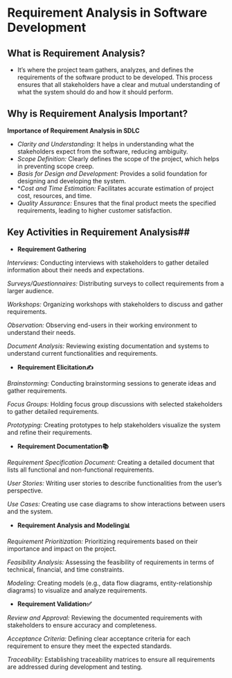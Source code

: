 # Requirement Analysis in Software Development
## What is Requirement Analysis?
- It’s where the project team gathers, analyzes, and defines the requirements of the software product to be developed. This process ensures that all stakeholders have a clear and mutual understanding of what the system should do and how it should perform.
## Why is Requirement Analysis Important? ##
**Importance of Requirement Analysis in SDLC**
- *Clarity and Understanding:* It helps in understanding what the stakeholders expect from the software, reducing ambiguity.
- *Scope Definition:* Clearly defines the scope of the project, which helps in preventing scope creep.
- *Basis for Design and Development:* Provides a solid foundation for designing and developing the system.
- **Cost and Time Estimation:* Facilitates accurate estimation of project cost, resources, and time.
- *Quality Assurance:* Ensures that the final product meets the specified requirements, leading to higher customer satisfaction.
## Key Activities in Requirement Analysis##
- **Requirement Gathering**

*Interviews:* Conducting interviews with stakeholders to gather detailed information about their needs and expectations.

*Surveys/Questionnaires:* Distributing surveys to collect requirements from a larger audience.

*Workshops:* Organizing workshops with stakeholders to discuss and gather requirements.

*Observation:* Observing end-users in their working environment to understand their needs.

*Document Analysis:* Reviewing existing documentation and systems to understand current functionalities and requirements.
- **Requirement Elicitation✍️**

*Brainstorming:* Conducting brainstorming sessions to generate ideas and gather requirements.

*Focus Groups:* Holding focus group discussions with selected stakeholders to gather detailed requirements.

*Prototyping:* Creating prototypes to help stakeholders visualize the system and refine their requirements.
- **Requirement Documentation📚**

*Requirement Specification Document:* Creating a detailed document that lists all functional and non-functional requirements.

*User Stories:* Writing user stories to describe functionalities from the user’s perspective.

*Use Cases:* Creating use case diagrams to show interactions between users and the system.
- **Requirement Analysis and Modeling📊**

*Requirement Prioritization:* Prioritizing requirements based on their importance and impact on the project.

*Feasibility Analysis:* Assessing the feasibility of requirements in terms of technical, financial, and time constraints.

*Modeling:* Creating models (e.g., data flow diagrams, entity-relationship diagrams) to visualize and analyze requirements.
- **Requirement Validation✅**

*Review and Approval:* Reviewing the documented requirements with stakeholders to ensure accuracy and completeness.

*Acceptance Criteria:* Defining clear acceptance criteria for each requirement to ensure they meet the expected standards.

*Traceability:* Establishing traceability matrices to ensure all requirements are addressed during development and testing.

